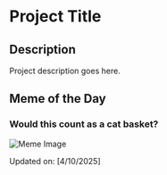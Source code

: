 # Project Title

## Description

Project description goes here.

## Meme of the Day

### Would this count as a cat basket?
![Meme Image](https://i.redd.it/j0hmchfirute1.png)

Updated on: [4/10/2025]